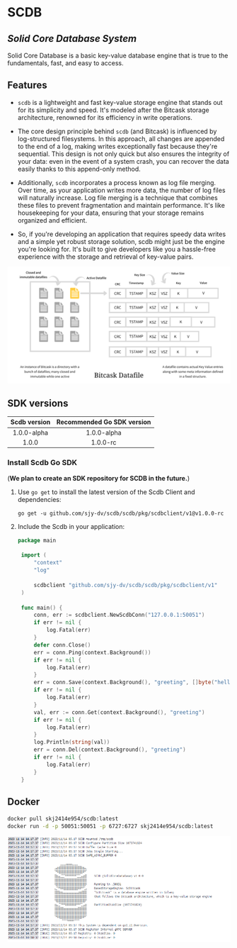# SCDB
## _Solid Core Database System_

Solid Core Database is a basic key-value database engine that is true to the fundamentals, fast, and easy to access.

## Features

- `scdb` is a lightweight and fast key-value storage engine that stands out for its simplicity and speed. It's modeled after the Bitcask storage architecture, renowned for its efficiency in write operations.

- The core design principle behind `scdb` (and Bitcask) is influenced by log-structured filesystems. In this approach, all changes are appended to the end of a log, making writes exceptionally fast because they're sequential. This design is not only quick but also ensures the integrity of your data: even in the event of a system crash, you can recover the data easily thanks to this append-only method.

- Additionally, `scdb` incorporates a process known as log file merging. Over time, as your application writes more data, the number of log files will naturally increase. Log file merging is a technique that combines these files to prevent fragmentation and maintain performance. It's like housekeeping for your data, ensuring that your storage remains organized and efficient.

- So, if you're developing an application that requires speedy data writes and a simple yet robust storage solution, scdb might just be the engine you're looking for. It's built to give developers like you a hassle-free experience with the storage and retrieval of key-value pairs.

![architecture](bitcask.png)

## SDK versions

|Scdb version| Recommended Go SDK version |
|:-----:|:-----:|
| 1.0.0-alpha | 1.0.0-alpha |
| 1.0.0 | 1.0.0-rc |
### Install Scdb Go SDK
(**We plan to create an SDK repository for SCDB in the future.**)
1. Use `go get` to install the latest version of the Scdb Client and dependencies:

   ```shell
   go get -u github.com/sjy-dv/scdb/scdb/pkg/scdbclient/v1@v1.0.0-rc
   ```

2. Include the Scdb in your application:

   ```go
   package main

    import (
	    "context"
	    "log"

	    scdbclient "github.com/sjy-dv/scdb/scdb/pkg/scdbclient/v1"
    )

    func main() {
	    conn, err := scdbclient.NewScdbConn("127.0.0.1:50051")
	    if err != nil {
		    log.Fatal(err)
	    }
	    defer conn.Close()
	    err = conn.Ping(context.Background())
	    if err != nil {
		    log.Fatal(err)
	    }
    	err = conn.Save(context.Background(), "greeting", []byte("helloworld"))
    	if err != nil {
	    	log.Fatal(err)
	    }
	    val, err := conn.Get(context.Background(), "greeting")
	    if err != nil {
		    log.Fatal(err)
	    }
	    log.Println(string(val))
	    err = conn.Del(context.Background(), "greeting")
	    if err != nil {
		    log.Fatal(err)
	    }
    }
   ```

## Docker

```sh
docker pull skj2414e954/scdb:latest
docker run -d -p 50051:50051 -p 6727:6727 skj2414e954/scdb:latest
```

![img](docker.png)